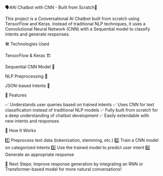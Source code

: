 🗣️#AI Chatbot with CNN - Built from Scratch🤖

This project is a Conversational AI Chatbot built from scratch using TensorFlow and Keras. Instead of traditional NLP techniques, it uses a Convolutional Neural Network (CNN) with a Sequential model to classify intents and generate responses.

🛠️ Technologies Used

TensorFlow & Keras 🏗️

Sequential CNN Model 🧠

NLP Preprocessing 📝

JSON-based Intents 📂


🚀 Features

✅ Understands user queries based on trained intents
✅ Uses CNN for text classification instead of traditional NLP models
✅ Fully built from scratch for a deep understanding of chatbot development
✅ Easily extendable with new intents and responses

📌 How It Works

1️⃣ Preprocess text data (tokenization, stemming, etc.)
2️⃣ Train a CNN model on categorized intents
3️⃣ Use the trained model to predict user intent
4️⃣ Generate an appropriate response

📌 Next Steps: Improve response generation by integrating an RNN or Transformer-based model for more natural conversations!

